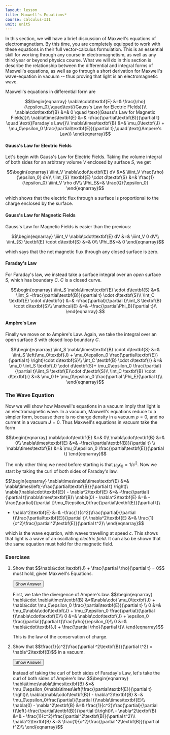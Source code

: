 ```yaml
---
layout: lesson
title: Maxwell's Equations*
course: calculus-III
unit: unit5
---
```


In this section, we will have a brief discussion of Maxwell's equations of electromagnetism. By this time, you are completely equipped to work with these equations in their full vector-calculus formulation. This is an essential skill for working through any course in electromagnetism, as well as any third year or beyond physics course. What we will do in this section is describe the relationship between the differential and integral forms of Maxwell's equations, as well as go through a short derivation for Maxwell's wave-equation in vacuum -- thus proving that light is an electromagnetic wave. 

Maxwell's equations in differential form are

$$\begin{eqnarray}
\nabla\cdot\textbf{E} &=& \frac{\rho}{\epsilon_0},\quad\text{(Gauss's Law for Electric FIelds)}\\
\nabla\cdot\textbf{B} &=& 0 \quad \text{(Gauss's Law for Magnetic Fields)}\\
\nabla\times\textbf{E} &=& -\frac{\partial\textbf{B}}{\partial t} \quad \text{(Faraday's Law)}\\
\nabla\times\textbf{B} &=& \mu_0\textbf{J} + \mu_0\epsilon_0 \frac{\partial\textbf{E}}{\partial t},\quad \text{(Ampere's Law)}
\end{eqnarray}$$

#### Gauss's Law for Electric Fields
Let's begin with Gauss's Law for Electric Fields. Taking the volume integral of both sides for an arbitrary volume $V$ enclosed by surface $S$, we get 

$$\begin{eqnarray}
\iiint_V \nabla\cdot\textbf{E} dV &=& \iiint_V \frac{\rho}{\epsilon_0} dV\\
\iint_{S} \textbf{E} \cdot d\textbf{S} &=& \frac{1}{\epsilon_0} \iiint_V \rho dV\\
\Phi_E&=& \frac{Q}{\epsilon_0}
\end{eqnarray}$$

which shows that the electric flux through a surface is proportional to the charge enclosed by the surface. 

#### Gauss's Law for Magnetic Fields
Gauss's Law for Magnetic Fields is easier than the previous:

$$\begin{eqnarray}
\iiint_V \nabla\cdot\textbf{E} dV &=& \iiint_V 0 dV\\
\iint_{S} \textbf{E} \cdot d\textbf{S} &=& 0\\
\Phi_B&=& 0
\end{eqnarray}$$

which says that the net magnetic flux through any closed surface is zero. 

#### Faraday's Law 
For Faraday's law, we instead take a surface integral over an *open* surface $S$, which has boundary $C$. $C$ is a closed curve. 

$$\begin{eqnarray}
\iint_S \nabla\times\textbf{E} \cdot d\textbf{S} &=& \iint_S -\frac{\partial\textbf{B}}{\partial t} \cdot d\textbf{S}\\
\int_C \textbf{E} \cdot d\textbf{r} &=& -\frac{\partial}{\partial t}\iint_S \textbf{B} \cdot d\textbf{S}\\
\mathcal{E} &=& -\frac{\partial\Phi_B}{\partial t}\\
\end{eqnarray}.$$

#### Ampère's Law
Finally we move on to Ampère's Law. Again, we take the integral over an open surface $S$ with closed loop boundary $C$. 

$$\begin{eqnarray}
\iint_S \nabla\times\textbf{B} \cdot d\textbf{S} &=& \iint_S \left(\mu_0\textbf{J} + \mu_0\epsilon_0 \frac{\partial\textbf{E}}{\partial t} \right)\cdot d\textbf{S}\\
\int_C \textbf{B} \cdot d\textbf{r} &=& \mu_0 \iint_S \textbf{J} \cdot d\textbf{S}+ \mu_0\epsilon_0 \frac{\partial}{\partial t}\iint_S \textbf{E}\cdot d\textbf{S}\\
\int_C \textbf{B} \cdot d\textbf{r} &=& \mu_0 I+ \mu_0\epsilon_0 \frac{\partial \Phi_E}{\partial t}\\
\end{eqnarray}$$

### The Wave Equation
Now we will show how Maxwell's equations in a vacuum imply that light is an electromagnetic wave. In a vacuum, Maxwell's equations reduce to a simpler form, because there is no charge density in a vacuum $\rho = 0$, and no current in a vacuum $\textbf{J} = 0$. Thus Maxwell's equations in vacuum take the form 

$$\begin{eqnarray}
\nabla\cdot\textbf{E} &=& 0\\
\nabla\cdot\textbf{B} &=& 0\\
\nabla\times\textbf{E} &=& -\frac{\partial\textbf{B}}{\partial t} \\
\nabla\times\textbf{B} &=& \mu_0\epsilon_0 \frac{\partial\textbf{E}}{\partial t}
\end{eqnarray}$$

The only other thing we need before starting is that $\mu_0\epsilon_0 = 1/c^2$. Now we start by taking the curl of both sides of Faraday's law. 

$$\begin{eqnarray}
\nabla\times\nabla\times\textbf{E} &=& \nabla\times\left(-\frac{\partial\textbf{B}}{\partial t} \right)\\
\nabla(\nabla\cdot\textbf{E}) - \nabla^2\textbf{E} &=& -\frac{\partial}{\partial t}\nabla\times\textbf{B}\\
\nabla(0) - \nabla^2\textbf{E} &=& -\frac{\partial}{\partial t}\mu_0\epsilon_0\frac{\partial\textbf{E}}{\partial t}\\
- \nabla^2\textbf{E} &=& -\frac{1}{c^2}\frac{\partial}{\partial t}\frac{\partial\textbf{E}}{\partial t}\\
\nabla^2\textbf{E} &=& \frac{1}{c^2}\frac{\partial^2\textbf{E}}{\partial t^2}\\
\end{eqnarray}$$

which is the wave equation, with waves travelling at speed $c$. This shows that light is a wave of an oscillating *electric field*. It can also be shown that the same equation must hold for the magnetic field. 

### Exercises

<ol>
<li> <div> Show that $$\nabla\cdot \textbf{J} + \frac{\partial \rho}{\partial t} = 0$$ must hold, given Maxwell's Equations.</div>

<button onclick="myFunction('answer1')" class="answerButton">Show Answer</button>
<div  id="answer1" class="answer">
First, we take the divergence of Ampère's law. 
$$\begin{eqnarray}
\nabla\cdot \nabla\times\textbf{B} &=&\nabla\cdot  \mu_0\textbf{J} + \nabla\cdot \mu_0\epsilon_0 \frac{\partial\textbf{E}}{\partial t} \\
0 &=& \mu_0\nabla\cdot\textbf{J} +  \mu_0\epsilon_0 \frac{\partial}{\partial t}\nabla\cdot\textbf{E}\\
0 &=& \nabla\cdot\textbf{J} +  \epsilon_0 \frac{\partial}{\partial t}\frac{\rho}{\epsilon_0}\\
0 &=& \nabla\cdot\textbf{J} + \frac{\partial \rho}{\partial t}\\
\end{eqnarray}$$

This is the law of the conservation of charge. 
</div> </li>

<li> <div> Show that $$\frac{1}{c^2}\frac{\partial ^2\textbf{B}}{\partial t^2} = \nabla^2\textbf{B}$$ in a vacuum. </div>

<button onclick="myFunction('answer2')" class="answerButton">Show Answer</button>
<div  id="answer2" class="answer">
Instead of taking the curl of both sides of Faraday's Law, let's take the curl of both sides of Ampère's law. 
$$\begin{eqnarray}
\nabla\times\nabla\times\textbf{B} &=& \mu_0\epsilon_0\nabla\times\left(\frac{\partial\textbf{E}}{\partial t} \right)\\
\nabla(\nabla\cdot\textbf{B}) - \nabla^2\textbf{B} &=& \mu_0\epsilon_0\frac{\partial}{\partial t}\nabla\times\textbf{E}\\
\nabla(0) - \nabla^2\textbf{B} &=& \frac{1}{c^2}\frac{\partial}{\partial t}\left(-\frac{\partial\textbf{B}}{\partial t}\right)\\
- \nabla^2\textbf{B} &=& - \frac{1}{c^2}\frac{\partial^2\textbf{B}}{\partial t^2}\\
\nabla^2\textbf{B} &=& \frac{1}{c^2}\frac{\partial^2\textbf{B}}{\partial t^2}\\
\end{eqnarray}$$
</div> </li>
</ol>
